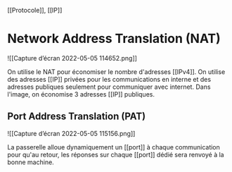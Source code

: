 [[Protocole]], [[IP]]
# Network Address Translation (NAT)
![[Capture d’écran 2022-05-05 114652.png]]

On utilise le NAT pour économiser le nombre d'adresses [[IPv4]].
On utilise des adresses [[IP]] privées pour les communications en interne et des adresses publiques seulement pour communiquer avec internet. Dans l'image, on économise 3 adresses [[IP]] publiques. 

## Port Address Translation (PAT)

![[Capture d’écran 2022-05-05 115156.png]]

La passerelle alloue dynamiquement un [[port]] à chaque communication pour qu'au retour, les réponses sur chaque [[port]] dédié sera renvoyé à la bonne machine. 